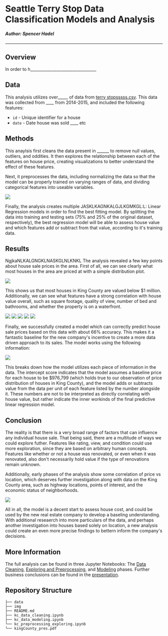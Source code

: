 # Seattle Terry Stop Data Classification Models and Analysis

##### Author: Spencer Hadel
***
## Overview

In order to h_________________________________

## Data
This analysis utilizes over_____ of data from [terry stopsssss.csv](./data/_______.csv). This data was collected from ____ from 2014-2015, and included the following features:

* `id` - Unique identifier for a house
* `date` - Date house was sold
____ etc

## Methods
This anaylsis first cleans the data present in ______ to remove null values, outliers, and oddities. It then explores the relationship between each of the features on house price, creating visualizations to better understand the effect of these features. 

Next, it preprocesses the data, including normalizing the data so that the model can be properly trained on varying ranges of data, and dividing categorical features into useable variables.

![](./img/corr_heatmap.png)

Finally, the analysis creates multiple JASKLKAGNKALGJLKGMKGL:L: Linear Regression models in order to find the best fitting model. By splitting the data into training and testing sets (75% and 25% of the original dataset, respectively), the best regression model will be able to assess house value and which features add or subtract from that value, according to it's training data.

## Results
NgjkaNLKALGNGKLNASKGLNLKNKL
The analysis revealed a few key points about house sale prices in the area. First of all, we can see clearly what most houses in the area are priced at with a simple distribution plot.

![](./img/price_distribution.png)

This shows us that most houses in King County are valued below $1 million. Additionally, we can see what features have a strong correlation with house value overall, such as square footage, quality of view, number of bed and bathrooms, and whether the property is on a waterfront.

![](./img/price_v_sqft_living.png)
![](./img/price_v_view.png)
![](./img/price_v_bedrooms.png)
![](./img/price_v_bathrooms.png)
![](./img/price_v_waterfront.png)

Finally, we successfully created a model which can correctly predict house sale prices based on this data with about 66% accuracy. This makes it a fantastic baseline for the new company's incentive to create a more data driven approach to its sales. The model works using the following information:

![](./img/model_coef.png)

This breaks down how the model utilizes each piece of information in the data. The intercept score indicates that the model assumes a baseline price for each house to be $976,799 (which holds true to our observation of price distribution of houses in King County), and the model adds or subtracts value from the data per unit of each feature listed by the number alongside it. These numbers are not to be interpreted as directly correlating with house value, but rather indicate the inner workinds of the final predictive linear regression model. 

## Conclusion
The reality is that there is a very broad range of factors that can influence any individual house sale. That being said, there are a multitude of ways we could explore futher. Features like rating, view, and condition could use more exploration, since they are based on arbitrary human concepts. Features like whether or not a house was renovated, or even when it was renovated, also don't necessarily hold value if the type of renovations remain unknown.

Additionally, early phases of the analysis show some correlation of price vs location, which deserves further investigation along with data on the King County area, such as highway locations, points of interest, and the economic status of neighborhoods.

![](./img/price_v_loc.png)

All in all, the model is a decent start to assess house cost, and could be used by the new real estate company to develop a baseling understanding. With additional reseaerch into more particulars of the data, and perhaps another investigation into houses based solely on location, a new analysis could create an even more precise findings to bettern inform the company's decisions.

## More Information
The full analysis can be found in three Jupyter Notebooks: The [Data Cleaning](./kc_data_cleaning.ipynb), [Exploring and Preprocessing](./kc_preprocessing_exploring.ipynb), and [Modeling](./kc_data_modeling.ipynb) phases. Further business conclusions can be found in the [presentation](./kingCounty_pres.pdf).

## Repository Structure

```
├── data
├── img
├── README.md
├── kc_data_cleaning.ipynb
├── kc_data_modeling.ipynb
└── kc_preprocessing_exploring.ipynb
└── kingCounty_pres.pdf
```
